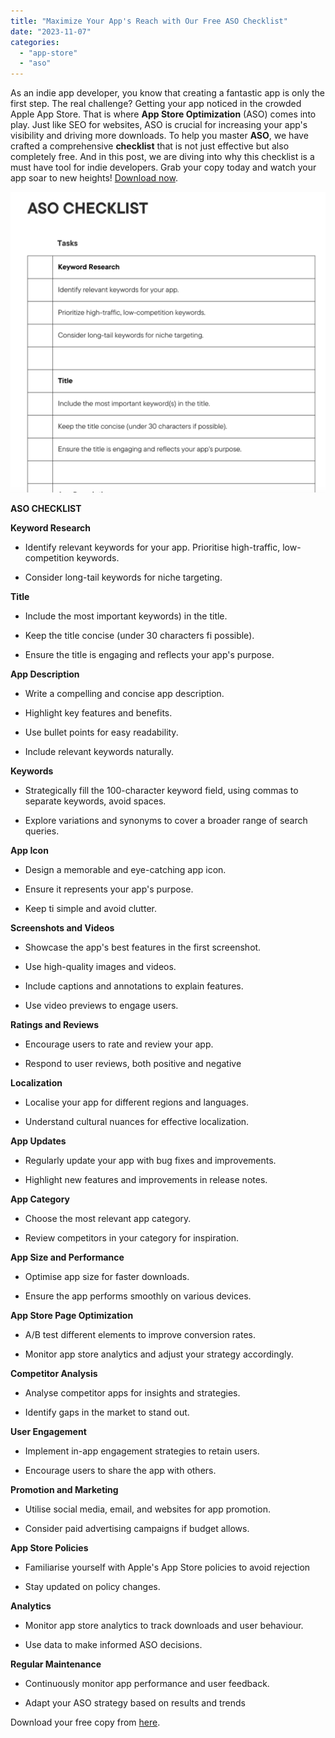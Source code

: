```yaml
---
title: "Maximize Your App's Reach with Our Free ASO Checklist"
date: "2023-11-07"
categories: 
  - "app-store"
  - "aso"
---
```


As an indie app developer, you know that creating a fantastic app is only the first step. The real challenge? Getting your app noticed in the crowded Apple App Store. That is where **App Store Optimization** (ASO) comes into play. Just like SEO for websites, ASO is crucial for increasing your app's visibility and driving more downloads. To help you master **ASO**, we have crafted a comprehensive **checklist** that is not just effective but also completely free. And in this post, we are diving into why this checklist is a must have tool for indie developers. Grab your copy today and watch your app soar to new heights! [Download now](https://chat.openai.com/c/1c4afc6a-aedb-40d8-a57f-ad7a14dc5323#).

![](/assets/images/Screenshot-2023-11-07-at-9.15.33-AM-1024x978.png)

**ASO CHECKLIST**

**Keyword Research**

- Identify relevant keywords for your app. Prioritise high-traffic, low-competition keywords. 

- Consider long-tail keywords for niche targeting.

**Title**

- Include the most important keywords) in the title.

- Keep the title concise (under 30 characters fi possible). 

- Ensure the title is engaging and reflects your app's purpose.

**App Description**

- Write a compelling and concise app description. 

- Highlight key features and benefits.

- Use bullet points for easy readability.

- Include relevant keywords naturally.

**Keywords**

- Strategically fill the 100-character keyword field, using commas to separate keywords, avoid spaces.

- Explore variations and synonyms to cover a broader range of search queries.

**App Icon**

- Design a memorable and eye-catching app icon. 

- Ensure it represents your app's purpose.

- Keep ti simple and avoid clutter.

**Screenshots and Videos**

- Showcase the app's best features in the first screenshot.

- Use high-quality images and videos.

- Include captions and annotations to explain features.

- Use video previews to engage users.

**Ratings and Reviews**

- Encourage users to rate and review your app. 

- Respond to user reviews, both positive and negative

**Localization**

- Localise your app for different regions and languages. 

- Understand cultural nuances for effective localization.

**App Updates**

- Regularly update your app with bug fixes and improvements. 

- Highlight new features and improvements in release notes.

**App Category**

- Choose the most relevant app category.

- Review competitors in your category for inspiration.

**App Size and Performance**

- Optimise app size for faster downloads.

- Ensure the app performs smoothly on various devices.

**App Store Page Optimization**

- A/B test different elements to improve conversion rates.

- Monitor app store analytics and adjust your strategy accordingly.

**Competitor Analysis**

- Analyse competitor apps for insights and strategies.

- Identify gaps in the market to stand out.

**User Engagement**

- Implement in-app engagement strategies to retain users. 

- Encourage users to share the app with others.

**Promotion and Marketing**

- Utilise social media, email, and websites for app promotion. 

- Consider paid advertising campaigns if budget allows.

**App Store Policies**

- Familiarise yourself with Apple's App Store policies to avoid rejection 

- Stay updated on policy changes.

**Analytics**

- Monitor app store analytics to track downloads and user behaviour. 

- Use data to make informed ASO decisions.

**Regular Maintenance**

- Continuously monitor app performance and user feedback. 

- Adapt your ASO strategy based on results and trends

Download your free copy from [here](https://rshankra.gumroad.com/l/gicur).
